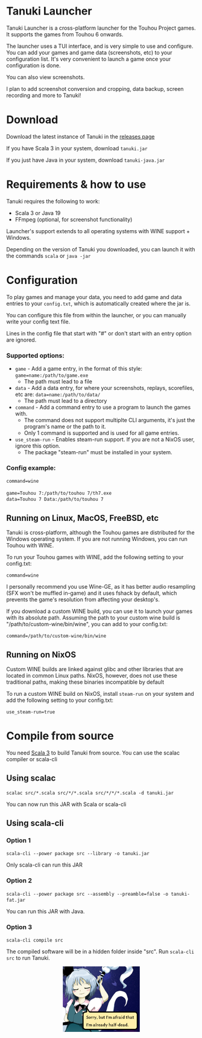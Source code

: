 # Tanuki Launcher

Tanuki Launcher is a cross-platform launcher for the Touhou Project games. It supports the games from Touhou 6 onwards.

The launcher uses a TUI interface, and is very simple to use and configure. You can add your games and game data (screenshots, etc) to your configuration list. It's very convenient to launch a game once your configuration is done.

You can also view screenshots.

I plan to add screenshot conversion and cropping, data backup, screen recording and more to Tanuki!

# Download

Download the latest instance of Tanuki in the [releases page](https://github.com/spacebanana420/tanuki/releases)

If you have Scala 3 in your system, download ```tanuki.jar```

If you just have Java in your system, download ```tanuki-java.jar```

# Requirements & how to use

Tanuki requires the following to work:
* Scala 3 or Java 19
* FFmpeg (optional, for screenshot functionality)

Launcher's support extends to all operating systems with WINE support + Windows.

Depending on the version of Tanuki you downloaded, you can launch it with the commands ```scala``` or ```java -jar```

# Configuration

To play games and manage your data, you need to add game and data entries to your ```config.txt```, which is automatically created where the jar is.

You can configure this file from within the launcher, or you can manually write your config text file.

Lines in the config file that start with "#" or don't start with an entry option are ignored.

### Supported options:

* ```game``` - Add a game entry, in the format of this style: ```game=name:/path/to/game.exe```
  * The path must lead to a file
* ```data``` - Add a data entry, for where your screenshots, replays, scorefiles, etc are: ```data=name:/path/to/data/```
  * The path must lead to a directory
* ```command``` - Add a command entry to use a program to launch the games with.
  * The command does not support multiplte CLI arguments, it's just the program's name or the path to it.
  * Only 1 command is supported and is used for all game entries.
* ```use_steam-run``` - Enables steam-run support. If you are not a NixOS user, ignore this option.
  * The package "steam-run" must be installed in your system.

### Config example:

```
command=wine

game=Touhou 7:/path/to/touhou 7/th7.exe
data=Touhou 7 Data:/path/to/touhou 7
```

## Running on Linux, MacOS, FreeBSD, etc

Tanuki is cross-platform, although the Touhou games are distributed for the Windows operating system. If you are not running Windows, you can run Touhou with WINE.

To run your Touhou games with WINE, add the following setting to your config.txt:
```
command=wine
```
I personally recommend you use Wine-GE, as it has better audio resampling (SFX won't be muffled in-game) and it uses fshack by default, which prevents the game's resolution from affecting your desktop's.

If you download a custom WINE build, you can use it to launch your games with its absolute path. Assuming the path to your custom wine build is "/path/to/custom-wine/bin/wine", you can add to your config.txt:
```
command=/path/to/custom-wine/bin/wine
```

## Running on NixOS

Custom WINE builds are linked against glibc and other libraries that are located in common Linux paths. NixOS, however, does not use these traditional paths, making these binaries incompatible by default

To run a custom WINE build on NixOS, install ```steam-run``` on your system and add the following setting to your config.txt:
```
use_steam-run=true
```


# Compile from source

You need [Scala 3](https://scala-lang.org/) to build Tanuki from source. You can use the scalac compiler or scala-cli

## Using scalac

```
scalac src/*.scala src/*/*.scala src/*/*/*.scala -d tanuki.jar
```
You can now run this JAR with Scala or scala-cli

## Using scala-cli

### Option 1
```
scala-cli --power package src --library -o tanuki.jar
```
Only scala-cli can run this JAR

### Option 2
```
scala-cli --power package src --assembly --preamble=false -o tanuki-fat.jar
```
You can run this JAR with Java.

### Option 3
```
scala-cli compile src
```
The compiled software will be in a hidden folder inside "src". Run ```scala-cli src``` to run Tanuki.

<p align="center">
<img src="images/youmu.png"/>
</p>
